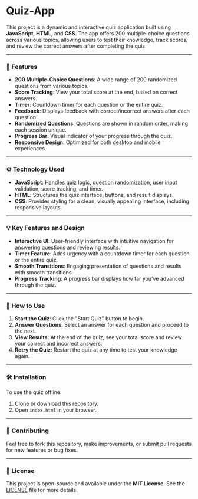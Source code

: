 # Quiz-App

This project is a dynamic and interactive quiz application built using **JavaScript**, **HTML**, and **CSS**. The app offers 200 multiple-choice questions across various topics, allowing users to test their knowledge, track scores, and review the correct answers after completing the quiz.

---

### 🌟 Features

- **200 Multiple-Choice Questions**: A wide range of 200 randomized questions from various topics.
- **Score Tracking**: View your total score at the end, based on correct answers.
- **Timer**: Countdown timer for each question or the entire quiz.
- **Feedback**: Displays feedback with correct/incorrect answers after each question.
- **Randomized Questions**: Questions are shown in random order, making each session unique.
- **Progress Bar**: Visual indicator of your progress through the quiz.
- **Responsive Design**: Optimized for both desktop and mobile experiences.

---

### ⚙️ Technology Used

- **JavaScript**: Handles quiz logic, question randomization, user input validation, score tracking, and timer.
- **HTML**: Structures the quiz interface, buttons, and result displays.
- **CSS**: Provides styling for a clean, visually appealing interface, including responsive layouts.

---

### 💡 Key Features and Design

- **Interactive UI**: User-friendly interface with intuitive navigation for answering questions and reviewing results.
- **Timer Feature**: Adds urgency with a countdown timer for each question or the entire quiz.
- **Smooth Transitions**: Engaging presentation of questions and results with smooth transitions.
- **Progress Tracking**: A progress bar displays how far you’ve advanced through the quiz.

---

### 🚀 How to Use

1. **Start the Quiz**: Click the "Start Quiz" button to begin.
2. **Answer Questions**: Select an answer for each question and proceed to the next.
3. **View Results**: At the end of the quiz, see your total score and review your correct and incorrect answers.
4. **Retry the Quiz**: Restart the quiz at any time to test your knowledge again.

---

### 🛠️ Installation

To use the quiz offline:

1. Clone or download this repository.
2. Open `index.html` in your browser.

---

### 🤝 Contributing

Feel free to fork this repository, make improvements, or submit pull requests for new features or bug fixes.

---

### 📝 License

This project is open-source and available under the **MIT License**. See the [LICENSE](LICENSE) file for more details.
